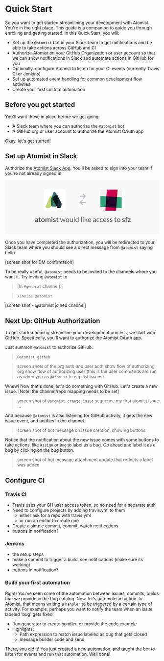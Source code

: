 # Quick Start

So you want to get started streamlining your development with Atomist. You're in the right place. This guide is a companion to guide you through enrolling and getting started. In this Quick Start, you will:

- Set up the `@atomist` bot in your Slack team to get notifications and be able to take actions across GitHub and CI
- Authorize Atomist on your GitHub Organization or user account so that we can show notifications in Slack and automate actions in GitHub for you
- Optionally, configure Atomist to listen for your CI events (currently Travis CI or Jenkins)
- Set up automated event handling for common development flow activities
- Create your first custom automation

## Before you get started

You'll want these in place before we get going:

* A Slack team where you can authorize the `@atomist` bot
* A GitHub org or user account to authorize the Atomist OAuth app

Okay, let's get started!

## Set up Atomist in Slack

Authorize the [Atomist Slack App](). You'll be asked to sign into your team if you're not already signed in.

![Authorize](images/authorize.png)

Once you have completed the authorization, you will be redirected to your Slack team where you should see a direct message from `@atomist` saying hello.

[screen shot for DM confirmation]

To be really useful, `@atomist` needs to be invited to the channels where you want it. Try inviting `@atomist` to

> [In `#general` channel]:

> `/invite @atomist`

[screen shot - @atomist joined channel]

## Next Up: GitHub Authorization

To get started helping streamline your development process, we start with GitHub. Specifically, you'll want to authorize the Atomist OAuth app.

Just summon `@atomist` to authorize GitHub.

> `@atomist github`

> screen shots of the org auth _and_ user auth
> show flow of authorizing org
> show flow of authorizing user (this is the user commands are run as when you as `@atomist` to e.g. list issues)

Whew! Now that's done, let's do something with GitHub. Let's create a new issue. [Note: the channel/repo mapping needs to be set]

> screen shot of  `@atomist create issue` sequence
> my first atomist issue ...

And because `@atomist` is also listening for GitHub activity, it gets the new issue event, and notifies in the channel.

> screen shot of bot message on issue creation, showing buttons

Notice that the notification about the new issue comes with some buttons to take actions, like `Assign` or `Bug` to label as a bug. Go ahead and label it as a bug by clicking on the bug button.

> screen shot of bot message attachment update that reflects a label was added

## Configure CI

### Travis CI

* Travis uses your GH user access token, so no need for a separate auth
* Need to configure projects by adding travis.yml to them
  - either ask for a repo with travis.yml
  - or run an editor to create one
* Create a simple commit, commit, watch notifications
* buttons in notification?

### Jenkins

* the setup steps
* make a commit to trigger a build, see notifications (make sure its working)
* buttons in notification?

### Build your first automation

Right! You've seen some of the automation between issues, commits, builds that we provide in the Rug catalog. Now, let's automate an action. In Atomist, that means writing a `handler` to be triggered by a certain type of activity. For example, perhaps you want to notify the team when an issue labeled 'bug' gets fixed.

* Run generator to create handler, or provide the code example
* Highlights:
  - Path expression to match issue labeled as bug that gets closed
  - message builder code and send

There, you did it! You just created a new automation, and taught the bot to listen for events and run that automation. Well done!
